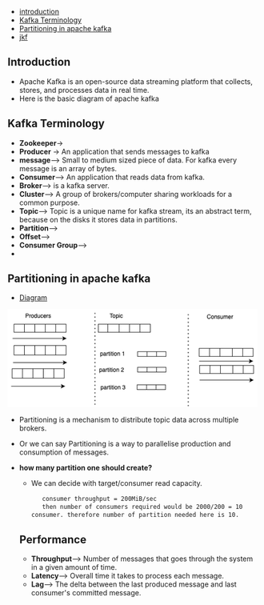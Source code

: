 - [introduction](#introduction)
- [Kafka Terminology](#kafka-terminology)
- [Partitioning in apache kafka](#partitioning-in-apache-kafka)
- [jkf](#kdfjd)

## Introduction
- Apache Kafka is an open-source data streaming platform that collects, stores, and processes data in real time.
- Here is the basic diagram of apache kafka


## Kafka Terminology
- **Zookeeper**->
- **Producer** -> An application that sends messages to kafka
- **message**--> Small to medium sized piece of data. For kafka every message is an array of bytes.
- **Consumer**--> An application that reads data from kafka.
- **Broker**--> is a kafka server.
- **Cluster**--> A group of brokers/computer sharing workloads for a common purpose.
- **Topic**--> Topic is a unique name for kafka stream, its an abstract term, because on the disks it stores data in partitions.
- **Partition**-->
- **Offset**-->
- **Consumer Group**-->
- 
## Partitioning in apache kafka
- [Diagram](/partition.png)
<img src="/partition.png" width="500"/>

- Partitioning is a mechanism to distribute topic data across multiple brokers.
- Or we can say Partitioning is a way to parallelise production and consumption of messages.
- **how many partition one should create?**
   - We can decide with target/consumer read capacity.
     ```if target read capacity = 2GiB/sec
        consumer throughput = 200MiB/sec
        then number of consumers required would be 2000/200 = 10 consumer. therefore number of partition needed here is 10.
     ```

  ## Performance
  - **Throughput**--> Number of messages that goes through the system in a given amount of time.
  - **Latency**--> Overall time it takes to process each message.
  - **Lag**--> The delta between the last produced message and last consumer's committed message.
